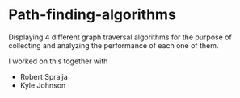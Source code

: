# Path-finding-algorithms

Displaying 4 different graph traversal algorithms for the purpose of collecting and analyzing the performance of each one of them.


I worked on this together with
- Robert Spralja
- Kyle Johnson
